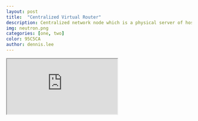 ```yaml
---
layout: post
title:  "Centralized Virtual Router"
description: Centralized network node which is a physical server of hosting the virtual networking components, hosts virtual neutron routers. These virtual routers direct traffic to and from virtual machines. With L3 HA, the virtual routers of the tenant are randomly distributed across multiple physical Network nodes, with one router designated as the active router, and the other routers on standby, ready to take over if the Network node that hosts the active router experiences an outage.
img: neutron.png
categories: [one, two]
color: 95C5CA
author: dennis.lee
---
```


<iframe src="https://docs.google.com/document/d/e/2PACX-1vSVI4Pb4DN_Evu4hG2ANLP73kab-BpBjLi8mhWl8eJKJSWY67L006igSkZ2lK5x_zz6b_iQYxvJRsuI/pub?embedded=true"></iframe>

